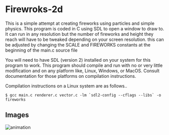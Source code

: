 
# Firewroks-2d
This is a simple attempt at creating fireworks using particles and simple physics.
This program is coded in C using SDL to open a window to draw to. It can run in any resolution 
but the number of fireworks and height they reach will have to be tweaked depending on your screen resolution.
this can be adjusted by changing the SCALE and FIREWORKS constants at the beginning of the main.c source file

You will need to have SDL (version 2) installed on your system for this program to work.
This program should compile and run with no or very little modification and on 
any platform like, Linux, Windows, or MacOS. Consult documentation for those platforms on
compilation instructions.

Compilation instructions on a Linux system are as follows..

	$ gcc main.c renderer.c vector.c -lm `sdl2-config --cflags --libs` -o fireworks    

## Images 
![animation](https://i.imgur.com/ioOZAZg.gif)
